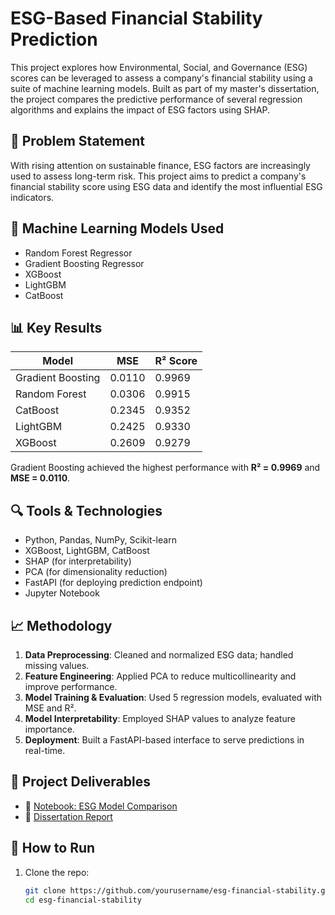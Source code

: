 # ESG-Based Financial Stability Prediction

This project explores how Environmental, Social, and Governance (ESG) scores can be leveraged to assess a company's financial stability using a suite of machine learning models. Built as part of my master's dissertation, the project compares the predictive performance of several regression algorithms and explains the impact of ESG factors using SHAP.

## 📌 Problem Statement

With rising attention on sustainable finance, ESG factors are increasingly used to assess long-term risk. This project aims to predict a company's financial stability score using ESG data and identify the most influential ESG indicators.

## 🧠 Machine Learning Models Used

- Random Forest Regressor
- Gradient Boosting Regressor
- XGBoost
- LightGBM
- CatBoost

## 📊 Key Results

| Model              | MSE      | R² Score |
|-------------------|----------|----------|
| Gradient Boosting | 0.0110   | 0.9969   |
| Random Forest      | 0.0306   | 0.9915   |
| CatBoost           | 0.2345   | 0.9352   |
| LightGBM           | 0.2425   | 0.9330   |
| XGBoost            | 0.2609   | 0.9279   |

Gradient Boosting achieved the highest performance with **R² = 0.9969** and **MSE = 0.0110**.

## 🔍 Tools & Technologies

- Python, Pandas, NumPy, Scikit-learn
- XGBoost, LightGBM, CatBoost
- SHAP (for interpretability)
- PCA (for dimensionality reduction)
- FastAPI (for deploying prediction endpoint)
- Jupyter Notebook

## 📈 Methodology

1. **Data Preprocessing**: Cleaned and normalized ESG data; handled missing values.
2. **Feature Engineering**: Applied PCA to reduce multicollinearity and improve performance.
3. **Model Training & Evaluation**: Used 5 regression models, evaluated with MSE and R².
4. **Model Interpretability**: Employed SHAP values to analyze feature importance.
5. **Deployment**: Built a FastAPI-based interface to serve predictions in real-time.

## 📄 Project Deliverables

- 📓 [Notebook: ESG Model Comparison](./Comparative_Analysis_of_Models_for_Prediction_of_Financial_Stability_Using_ESG_Scores.ipynb)
- 📘 [Dissertation Report](./Aishwarya_Shrigiri_221037997_Dissertation_Paper.pdf)

## 🚀 How to Run

1. Clone the repo:
   ```bash
   git clone https://github.com/yourusername/esg-financial-stability.git
   cd esg-financial-stability
